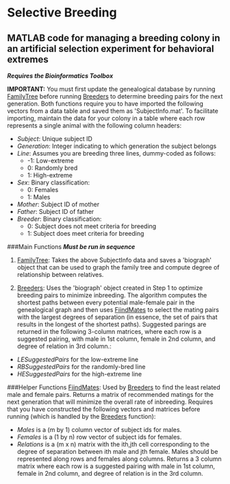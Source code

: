 Selective Breeding
============================
MATLAB code for managing a breeding colony in an artificial selection experiment for behavioral extremes
------------------------------------------------------------------------
***Requires the Bioinformatics Toolbox***

**IMPORTANT:** You must first update the genealogical database by running [FamilyTree](FamilyTree.m) before running [Breeders](Breeders.m) to determine breeding pairs for the next generation. Both functions require you to have imported the following vectors from a data table and saved them as 'SubjectInfo.mat'. To facilitate importing, maintain the data for your colony in a table where each row represents a single animal with the following column headers:
- *Subject*: Unique subject ID
- *Generation*: Integer indicating to which generation the subject belongs
- *Line*: Assumes you are breeding three lines, dummy-coded as follows:
  - -1: Low-extreme
  -  0: Randomly bred
  -  1: High-extreme
- *Sex*: Binary classification:
  - 0: Females
  - 1: Males
- *Mother*: Subject ID of mother
- *Father*: Subject ID of father
- *Breeder*: Binary classification:
  - 0: Subject does not meet criteria for breeding
  - 1: Subject does meet criteria for breeding

###Main Functions
***Must be run in sequence***

1. [FamilyTree](FamilyTree.m): Takes the above SubjectInfo data and saves a 'biograph' object that can be used to graph the family tree and compute degree of relationship between relatives.

2. [Breeders](Breeders.m): Uses the 'biograph' object created in Step 1 to optimize breeding pairs to minimize inbreeding. The algorithm computes the shortest paths between every potential male-female pair in the genealogical graph and then uses [FiindMates](FindMates.m) to select the mating pairs with the largest degrees of separation (in essence, the set of pairs that results in the longest of the shortest paths). Suggested parings are returned in the following 3-column matrices, where each row is a suggested pairing, with male in 1st column, female in 2nd column, and degree of relation in 3rd column.:
  - *LESuggestedPairs* for the low-extreme line
  - *RBSuggestedPairs* for the randomly-bred line
  - *HESuggestedPairs* for the high-extreme line

###Helper Functions
[FiindMates](FindMates.m): Used by [Breeders](Breeders.m) to find the least related male and female pairs. Returns a matrix of recommended matings for the next generation that will minimize the overall rate of inbreeding. Requires that you have constructed the following vectors and matrices before running (which is handled by the [Breeders](Breeders.m) function):
- *Males* is a (m by 1) column vector of subject ids for males.
- *Females* is a (1 by n) row vector of subject ids for females.
- *Relations* is a (m x n) matrix with the ith,jth cell corresponding to the degree of separation between ith male and jth female. Males should be represented along rows and females along columns. Returns a 3 column matrix where each row is a suggested pairing with male in 1st column, female in 2nd column, and degree of relation is in the 3rd column.